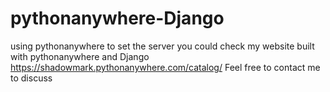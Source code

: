 # pythonanywhere-Django
using pythonanywhere to set the server
you could check my website built with pythonanywhere and Django 
https://shadowmark.pythonanywhere.com/catalog/
Feel free to contact me to discuss
